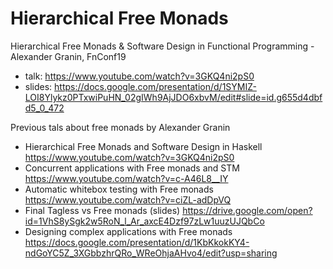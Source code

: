 # Hierarchical Free Monads


Hierarchical Free Monads & Software Design in Functional Programming - Alexander Granin, FnConf19
- talk: https://www.youtube.com/watch?v=3GKQ4ni2pS0
- slides: https://docs.google.com/presentation/d/1SYMIZ-LOI8Ylykz0PTxwiPuHN_02gIWh9AjJDO6xbvM/edit#slide=id.g655d4dbfd5_0_472

Previous tals about free monads by Alexander Granin
- Hierarchical Free Monads and Software Design in Haskell
  https://www.youtube.com/watch?v=3GKQ4ni2pS0
- Concurrent applications with Free monads and STM
  https://www.youtube.com/watch?v=c-A46L8__IY
- Automatic whitebox testing with Free monads
  https://www.youtube.com/watch?v=ciZL-adDpVQ
- Final Tagless vs Free monads (slides)
  https://drive.google.com/open?id=1VhS8ySgk2w5RoN_l_Ar_axcE4Dzf97zLw1uuzUJQbCo
- Designing complex applications with Free monads
  https://docs.google.com/presentation/d/1KbKkokKY4-ndGoYC5Z_3XGbbzhrQRo_WReOhjaAHvo4/edit?usp=sharing
